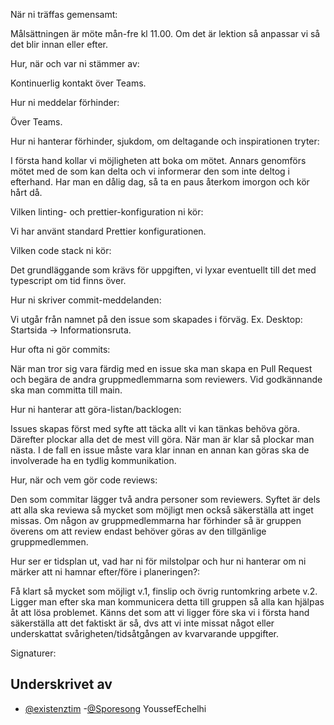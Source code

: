 När ni träffas gemensamt:

Målsättningen är möte mån-fre kl 11.00. Om det är lektion så anpassar vi så det blir innan eller efter.

Hur, när och var ni stämmer av:

Kontinuerlig kontakt över Teams.

Hur ni meddelar förhinder:

Över Teams.

Hur ni hanterar förhinder, sjukdom, om deltagande och inspirationen tryter:

I första hand kollar vi möjligheten att boka om mötet. Annars genomförs mötet med de som kan delta och vi informerar den som inte deltog i efterhand. Har man en dålig dag, så ta en paus återkom imorgon och kör hårt då.

Vilken linting- och prettier-konfiguration ni kör:

Vi har använt standard Prettier konfigurationen.

Vilken code stack ni kör:

Det grundläggande som krävs för uppgiften, vi lyxar eventuellt till det med typescript om tid finns över.

Hur ni skriver commit-meddelanden:

Vi utgår från namnet på den issue som skapades i förväg. Ex. Desktop: Startsida -> Informationsruta.

Hur ofta ni gör commits:

När man tror sig vara färdig med en issue ska man skapa en Pull Request och begära de andra gruppmedlemmarna som reviewers. Vid godkännande ska man committa till main.

Hur ni hanterar att göra-listan/backlogen:

Issues skapas först med syfte att täcka allt vi kan tänkas behöva göra. Därefter plockar alla det de mest vill göra. När man är klar så plockar man nästa. I de fall en issue måste vara klar innan en annan kan göras ska de involverade ha en tydlig kommunikation.

Hur, när och vem gör code reviews:

Den som commitar lägger två andra personer som reviewers. Syftet är dels att alla ska reviewa så mycket som möjligt men också säkerställa att inget missas. Om någon av gruppmedlemmarna har förhinder så är gruppen överens om att review endast behöver göras av den tillgänlige gruppmedlemmen.

Hur ser er tidsplan ut, vad har ni för milstolpar och hur ni hanterar om ni märker att ni hamnar efter/före i planeringen?:

Få klart så mycket som möjligt v.1, finslip och övrig runtomkring arbete v.2. Ligger man efter ska man kommunicera detta till gruppen så alla kan hjälpas åt att lösa problemet. Känns det som att vi ligger före ska vi i första hand säkerställa att det faktiskt är så, dvs att vi inte missat något eller underskattat svårigheten/tidsåtgången av kvarvarande uppgifter.

Signaturer:
## Underskrivet av

- [@existenztim](https://www.github.com/existenztim)
-[@Sporesong](https://www.github.com/sporesong)
YoussefEchelhi
